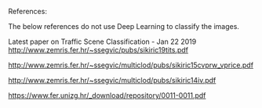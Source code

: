 References:

The below references do not use Deep Learning to classify the images.

Latest paper on Traffic Scene Classification - Jan 22 2019 <br /> http://www.zemris.fer.hr/~ssegvic/pubs/sikiric19tits.pdf

http://www.zemris.fer.hr/~ssegvic/multiclod/pubs/sikiric15cvprw_vprice.pdf

http://www.zemris.fer.hr/~ssegvic/multiclod/pubs/sikiric14iv.pdf

https://www.fer.unizg.hr/_download/repository/0011-0011.pdf